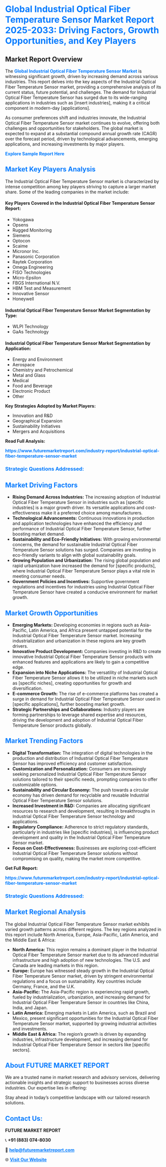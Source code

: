 <h1 style="color: #007BFF;">Global Industrial Optical Fiber Temperature Sensor Market Report 2025-2033: Driving Factors, Growth Opportunities, and Key Players</h1>

<section id="overview">
<h2>Market Report Overview</h2>
<p>The <a href="https://www.futuremarketreport.com/industry-report/industrial-optical-fiber-temperature-sensor-market" style="color: #007BFF; text-decoration: none;"><strong>Global Industrial Optical Fiber Temperature Sensor Market</strong></a> is witnessing significant growth, driven by increasing demand across various industries. This report delves into the key aspects of the Industrial Optical Fiber Temperature Sensor market, providing a comprehensive analysis of its current status, future potential, and challenges. The demand for Industrial Optical Fiber Temperature Sensor has surged due to its wide-ranging applications in industries such as [insert industries], making it a critical component in modern-day [applications].</p>
<p>As consumer preferences shift and industries innovate, the Industrial Optical Fiber Temperature Sensor market continues to evolve, offering both challenges and opportunities for stakeholders. The global market is expected to expand at a substantial compound annual growth rate (CAGR) over the forecast period, driven by technological advancements, emerging applications, and increasing investments by major players.</p>
</section>

<section id="overview">
<p><a href="https://www.futuremarketreport.com/request-sample/reportId=76343" style="color: #007BFF; text-decoration: none;"><strong>Explore Sample Report Here</strong></a></p>
</section>

<section id="key-players">
<h2 style="color: #007BFF;">Market Key Players Analysis</h2>
<p>The Industrial Optical Fiber Temperature Sensor market is characterized by intense competition among key players striving to capture a larger market share. Some of the leading companies in the market include:</p>
<h4>Key Players Covered in the Industrial Optical Fiber Temperature Sensor Report:</h4>
<ul><li>Yokogawa</li><li>Opsens</li><li>Rugged Monitoring</li><li>Siemens</li><li>Optocon</li><li>Scaime</li><li>Micronor Inc.</li><li>Panasonic Corporation</li><li>Raytek Corporation</li><li>Omega Engineering</li><li>FISO Technologies</li><li>Micro-Epsilon</li><li>FBGS International N.V.</li><li>HBM Test and Measurement</li><li>Innovative Sensor</li><li>Honeywell</li></ul>
<h4>Industrial Optical Fiber Temperature Sensor Market Segmentation by Type:</h4>
<ul><li>WLPI Technology</li><li>GaAs Technology</li></ul>

<h4>Industrial Optical Fiber Temperature Sensor Market Segmentation by Application:</h4>
<ul><li>Energy and Environment</li><li>Aerospace</li><li>Chemistry and Petrochemical</li><li>Metal and Glass</li><li>Medical</li><li>Food and Beverage</li><li>Electronic Product</li><li>Other</li></ul>
<p><strong>Key Strategies Adopted by Market Players:</strong></p>
<ul>
<li>Innovation and R&D</li>
<li>Geographical Expansion</li>
<li>Sustainability Initiatives</li>
<li>Mergers and Acquisitions</li>
</ul>
</section>

<section>
<p><strong>Read Full Analysis: </strong></p><a href="https://www.futuremarketreport.com/industry-report/industrial-optical-fiber-temperature-sensor-market" style="color: #007BFF; text-decoration: none;"><strong>https://www.futuremarketreport.com/industry-report/industrial-optical-fiber-temperature-sensor-market</strong></a>
<h3 style="color: #007BFF;">Strategic Questions Addressed:</h3>
</section>

<section id="driving-factors">
<h2 style="color: #007BFF;">Market Driving Factors</h2>
<ul>
<li><strong>Rising Demand Across Industries:</strong> The increasing adoption of Industrial Optical Fiber Temperature Sensor in industries such as [specific industries] is a major growth driver. Its versatile applications and cost-effectiveness make it a preferred choice among manufacturers.</li>
<li><strong>Technological Advancements:</strong> Continuous innovations in production and application technologies have enhanced the efficiency and performance of Industrial Optical Fiber Temperature Sensor, further boosting market demand.</li>
<li><strong>Sustainability and Eco-Friendly Initiatives:</strong> With growing environmental concerns, the demand for sustainable Industrial Optical Fiber Temperature Sensor solutions has surged. Companies are investing in eco-friendly variants to align with global sustainability goals.</li>
<li><strong>Growing Population and Urbanization:</strong> The rising global population and rapid urbanization have increased the demand for [specific products], where Industrial Optical Fiber Temperature Sensor plays a vital role in meeting consumer needs.</li>
<li><strong>Government Policies and Incentives:</strong> Supportive government regulations and incentives for industries using Industrial Optical Fiber Temperature Sensor have created a conducive environment for market growth.</li>
</ul>
</section>

<section id="growth-opportunities">
<h2 style="color: #007BFF;">Market Growth Opportunities</h2>
<ul>
<li><strong>Emerging Markets:</strong> Developing economies in regions such as Asia-Pacific, Latin America, and Africa present untapped potential for the Industrial Optical Fiber Temperature Sensor market. Increasing industrialization and urbanization in these regions are key growth drivers.</li>
<li><strong>Innovative Product Development:</strong> Companies investing in R&D to create innovative Industrial Optical Fiber Temperature Sensor products with enhanced features and applications are likely to gain a competitive edge.</li>
<li><strong>Expansion into Niche Applications:</strong> The versatility of Industrial Optical Fiber Temperature Sensor allows it to be utilized in niche markets such as [specific niches], creating opportunities for growth and diversification.</li>
<li><strong>E-commerce Growth:</strong> The rise of e-commerce platforms has created a surge in demand for Industrial Optical Fiber Temperature Sensor used in [specific applications], further boosting market growth.</li>
<li><strong>Strategic Partnerships and Collaborations:</strong> Industry players are forming partnerships to leverage shared expertise and resources, driving the development and adoption of Industrial Optical Fiber Temperature Sensor products globally.</li>
</ul>
</section>

<section id="trending-factors">
<h2 style="color: #007BFF;">Market Trending Factors</h2>
<ul>
<li><strong>Digital Transformation:</strong> The integration of digital technologies in the production and distribution of Industrial Optical Fiber Temperature Sensor has improved efficiency and customer satisfaction.</li>
<li><strong>Customization and Personalization:</strong> Consumers are increasingly seeking personalized Industrial Optical Fiber Temperature Sensor solutions tailored to their specific needs, prompting companies to offer customizable options.</li>
<li><strong>Sustainability and Circular Economy:</strong> The push towards a circular economy has driven demand for recyclable and reusable Industrial Optical Fiber Temperature Sensor solutions.</li>
<li><strong>Increased Investment in R&D:</strong> Companies are allocating significant resources to research and development, resulting in breakthroughs in Industrial Optical Fiber Temperature Sensor technology and applications.</li>
<li><strong>Regulatory Compliance:</strong> Adherence to strict regulatory standards, particularly in industries like [specific industries], is influencing product development and quality in the Industrial Optical Fiber Temperature Sensor market.</li>
<li><strong>Focus on Cost-Effectiveness:</strong> Businesses are exploring cost-efficient Industrial Optical Fiber Temperature Sensor solutions without compromising on quality, making the market more competitive.</li>
</ul>
</section>

<section>
<p><strong>Get Full Report: </strong></p><a href="https://www.futuremarketreport.com/industry-report/industrial-optical-fiber-temperature-sensor-market" style="color: #007BFF; text-decoration: none;"><strong>https://www.futuremarketreport.com/industry-report/industrial-optical-fiber-temperature-sensor-market</strong></a>
<h3 style="color: #007BFF;">Strategic Questions Addressed:</h3>
</section>


<section id="regional-analysis">
<h2 style="color: #007BFF;">Market Regional Analysis</h2>
<p>The global Industrial Optical Fiber Temperature Sensor market exhibits varied growth patterns across different regions. The key regions analyzed in this report include North America, Europe, Asia-Pacific, Latin America, and the Middle East & Africa:</p>
<ul>
<li><strong>North America:</strong> This region remains a dominant player in the Industrial Optical Fiber Temperature Sensor market due to its advanced industrial infrastructure and high adoption of new technologies. The U.S. and Canada are leading markets in this region.</li>
<li><strong>Europe:</strong> Europe has witnessed steady growth in the Industrial Optical Fiber Temperature Sensor market, driven by stringent environmental regulations and a focus on sustainability. Key countries include Germany, France, and the U.K.</li>
<li><strong>Asia-Pacific:</strong> The Asia-Pacific region is experiencing rapid growth, fueled by industrialization, urbanization, and increasing demand for Industrial Optical Fiber Temperature Sensor in countries like China, India, and Japan.</li>
<li><strong>Latin America:</strong> Emerging markets in Latin America, such as Brazil and Mexico, present significant opportunities for the Industrial Optical Fiber Temperature Sensor market, supported by growing industrial activities and investments.</li>
<li><strong>Middle East & Africa:</strong> The region’s growth is driven by expanding industries, infrastructure development, and increasing demand for Industrial Optical Fiber Temperature Sensor in sectors like [specific sectors].</li>
</ul>
</section>

<footer>
<h2 style="color: #007BFF;">About FUTURE MARKET REPORT</h2>
<p>We are a trusted name in market research and advisory services, delivering actionable insights and strategic support to businesses across diverse industries. Our expertise lies in offering:</p>

<p>Stay ahead in today’s competitive landscape with our tailored research solutions.</p>

<h2 style="color: #007BFF;">Contact Us:</h2>
<p><strong>FUTURE MARKET REPORT</strong></p>
<p>📞 <strong>+91 (883) 074-8030</strong></p>
<p>📧 <strong><a href="mailto:help@futuremarketreport.com" style="color: #007BFF;">help@futuremarketreport.com</a></strong></p>
<p>🌐 <strong><a href="https://www.futuremarketreport.com/" style="color: #007BFF;">Visit Our Website</a></strong></p>
</footer>